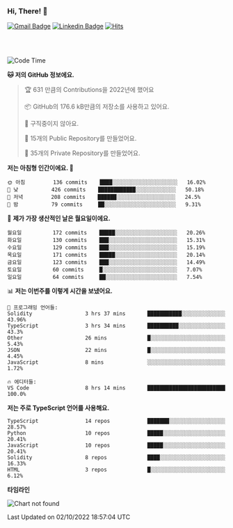 ### Hi, There! 👋


[![Gmail Badge](https://img.shields.io/badge/-725psh@gmail.com-c14438?style=flat&logo=Gmail&logoColor=white&link=mailto:725psh@gmail.com)](mailto:725psh@gmail.com) 
[![Linkedin Badge](https://img.shields.io/badge/-soohanpark-0072b1?style=flat&logo=Linkedin&logoColor=white&link=https://www.linkedin.com/in/soohanpark/)](https://www.linkedin.com/in/soohanpark/) 
[![Hits](https://hits.seeyoufarm.com/api/count/incr/badge.svg?url=https%3A%2F%2Fgithub.com%2FSoohan-Park&count_bg=%23000000&title_bg=%23828282&icon=gradle.svg&icon_color=%23FFFFFF&title=Visited&edge_flat=false)](https://hits.seeyoufarm.com)  

<br />
<br />

<!--START_SECTION:waka-->
![Code Time](http://img.shields.io/badge/Code%20Time-290%20hrs%2015%20mins-blue)

**🐱 저의 GitHub 정보에요.** 

> 🏆 631 만큼의 Contributions을 2022년에 했어요
 > 
> 📦 GitHub의 176.6 kB만큼의 저장소를 사용하고 있어요. 
 > 
> 🚫 구직중이지 않아요.
 > 
> 📜 15개의 Public Repository를 만들었어요. 
 > 
> 🔑 35개의 Private Repository를 만들었어요.  
 > 
**저는 아침형 인간이에요. 🐤** 

```text
🌞 아침         136 commits    ████░░░░░░░░░░░░░░░░░░░░░   16.02% 
🌆 낮　         426 commits    ████████████░░░░░░░░░░░░░   50.18% 
🌃 저녁         208 commits    ██████░░░░░░░░░░░░░░░░░░░   24.5% 
🌙 밤　         79 commits     ██░░░░░░░░░░░░░░░░░░░░░░░   9.31%

```
📅 **제가 가장 생산적인 날은 월요일이에요.** 

```text
월요일          172 commits    █████░░░░░░░░░░░░░░░░░░░░   20.26% 
화요일          130 commits    ███░░░░░░░░░░░░░░░░░░░░░░   15.31% 
수요일          129 commits    ███░░░░░░░░░░░░░░░░░░░░░░   15.19% 
목요일          171 commits    █████░░░░░░░░░░░░░░░░░░░░   20.14% 
금요일          123 commits    ███░░░░░░░░░░░░░░░░░░░░░░   14.49% 
토요일          60 commits     █░░░░░░░░░░░░░░░░░░░░░░░░   7.07% 
일요일          64 commits     ██░░░░░░░░░░░░░░░░░░░░░░░   7.54%

```


📊 **저는 이번주를 이렇게 시간을 보냈어요.** 

```text
💬 프로그래밍 언어들: 
Solidity                 3 hrs 37 mins       ███████████░░░░░░░░░░░░░░   43.96% 
TypeScript               3 hrs 34 mins       ██████████░░░░░░░░░░░░░░░   43.3% 
Other                    26 mins             █░░░░░░░░░░░░░░░░░░░░░░░░   5.43% 
JSON                     22 mins             █░░░░░░░░░░░░░░░░░░░░░░░░   4.45% 
JavaScript               8 mins              ░░░░░░░░░░░░░░░░░░░░░░░░░   1.72%

🔥 에디터들: 
VS Code                  8 hrs 14 mins       █████████████████████████   100.0%

```

**저는 주로 TypeScript 언어를 사용해요.** 

```text
TypeScript               14 repos            ███████░░░░░░░░░░░░░░░░░░   28.57% 
Python                   10 repos            █████░░░░░░░░░░░░░░░░░░░░   20.41% 
JavaScript               10 repos            █████░░░░░░░░░░░░░░░░░░░░   20.41% 
Solidity                 8 repos             ████░░░░░░░░░░░░░░░░░░░░░   16.33% 
HTML                     3 repos             █░░░░░░░░░░░░░░░░░░░░░░░░   6.12%

```


**타임라인**

![Chart not found](https://raw.githubusercontent.com/Soohan-Park/Soohan-Park/master/charts/bar_graph.png) 


 Last Updated on 02/10/2022 18:57:04 UTC
<!--END_SECTION:waka-->
